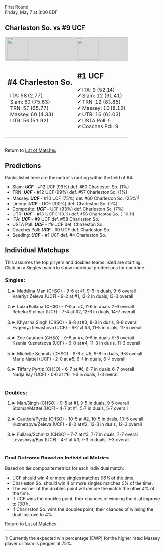 First Round  
Friday, May 7 at 3:00 EDT
## [Charleston So. vs #9 UCF](https://www.ncaa.com/game/5833651) 

<table><tr style="background-color: #d9d9d9 !important"><td><img src="https://www.ncaa.com/sites/default/files/images/logos/schools/c/charleston-so.70.png" width="70" height="70" /></td><td><img src="https://www.ncaa.com/sites/default/files/images/logos/schools/u/ucf.70.png" width="70" height="70" /></td></tr><tr>
<td>  

<h2>#4 Charleston So.</h2>  
&nbsp; ITA: 58 (2.77)<br>  
&nbsp; Slam: 60 (75.63)<br>  
&nbsp; TRN: 57 (65.77)<br>  
&nbsp; Massey: 60 (4.33)<br>  
&nbsp; UTR: 56 (51.92)<br>  
<br>  

</td>
<td>  

<h2>#1 UCF</h2>  
&#10004; ITA: 9 (52.14)<br>  
&#10004; Slam: 12 (91.41)<br>  
&#10004; TRN: 12 (83.85)<br>  
&#10004; Massey: 10 (8.12)<br>  
&#10004; UTR: 16 (62.03)<br>  
&#10004; USTA Poll: 9<br>  
&#10004; Coaches Poll: 9<br>  
<br>  

</td>
</tr></table>  


<br>Return to [List of Matches](../index.md)  

## Predictions  

Ranks listed here are the metric's ranking within the field of 64:  
- Slam: ***UCF*** - #12 UCF (99%) def. #60 Charleston So. (1%)  
- TRN: ***UCF*** - #12 UCF (99%) def. #57 Charleston So. (1%)  
- Massey: ***UCF*** - #10 UCF (75%) def. #60 Charleston So. (25%)<sup>[1](#footnote1)</sup>  
- Lineup: ***UCF*** - UCF (100%) def. Charleston So. (0%)  
- Composite: ***UCF*** - UCF (93%) def. Charleston So. (7%)  
- UTR: ***UCF*** - #16 UCF (+10.11) def. #56 Charleston So. (-10.11)  
- ITA: ***UCF*** - #9 UCF def. #58 Charleston So.  
- USTA Poll: ***UCF*** - #9 UCF def. Charleston So.  
- Coaches Poll: ***UCF*** - #9 UCF def. Charleston So.  
- Seeding: ***UCF*** - #1 UCF def. #4 Charleston So.  

## Individual Matchups  
This assumes the top players and doubles teams listed are starting.  
Click on a Singles match to show individual predections for each line.  

### Singles:  

<ol>
<li><details>
<summary markdown="span">Madalina Man (CHSO) - 9-6 at #1, 9-6 in duals, 9-6 overall<br>Valeriya Zeleva (UCF) - 9-2 at #1, 12-2 in duals, 13-3 overall</summary>
<h4>Predictions</h4><ul>
<li>Slam: <b><i>UCF</i></b> - Zeleva (98%) def. Man (2%)</li>  
<li>TRN: <b><i>UCF</i></b> - Zeleva (99%) def. Man (1%)</li>  
<li>Massey: <b><i>UCF</i></b> - Zeleva (75%) def. Man (25%)<sup><a href="#footnote1">1</a></sup></li>  
<li>UTR: <b><i>UCF</i></b> - Zeleva (97%) def. Man (3%)</li>  
<li>Composite: <b><i>UCF</i></b> - Zeleva (92%) def. Man (8%)</li>  
<li>ITA: <b><i>UCF</i></b> - Zeleva (22.66) def. Man (1.99)</li>  
</ul>
</details>&nbsp;</li>
<li><details>
<summary markdown="span">Luiza Fullana (CHSO) - 7-6 at #2, 7-6 in duals, 7-6 overall<br>Rebeka Stolmar (UCF) - 7-4 at #2, 12-6 in duals, 14-7 overall</summary>
<h4>Predictions</h4><ul>
<li>Slam: <b><i>UCF</i></b> - Stolmar (98%) def. Fullana (2%)</li>  
<li>TRN: <b><i>UCF</i></b> - Stolmar (99%) def. Fullana (1%)</li>  
<li>Massey: <b><i>UCF</i></b> - Stolmar (75%) def. Fullana (25%)<sup><a href="#footnote1">1</a></sup></li>  
<li>UTR: <b><i>UCF</i></b> - Stolmar (96%) def. Fullana (4%)</li>  
<li>Composite: <b><i>UCF</i></b> - Stolmar (92%) def. Fullana (8%)</li>  
<li>ITA: <b><i>UCF</i></b> - Stolmar (15.81) def. Fullana (1.91)</li>  
</ul>
</details>&nbsp;</li>
<li><details>
<summary markdown="span">Khyanna Singh (CHSO) - 8-8 at #3, 8-8 in duals, 8-8 overall<br>Evgeniya Levashova (UCF) - 6-2 at #3, 11-5 in duals, 11-5 overall</summary>
<h4>Predictions</h4><ul>
<li>Slam: <b><i>UCF</i></b> - Levashova (98%) def. Singh (2%)</li>  
<li>TRN: <b><i>UCF</i></b> - Levashova (99%) def. Singh (1%)</li>  
<li>Massey: <b><i>UCF</i></b> - Levashova (75%) def. Singh (25%)<sup><a href="#footnote1">1</a></sup></li>  
<li>UTR: <b><i>UCF</i></b> - Levashova (98%) def. Singh (2%)</li>  
<li>Composite: <b><i>UCF</i></b> - Levashova (92%) def. Singh (8%)</li>  
<li>ITA: <b><i>UCF</i></b> - Levashova (4.48) def. Singh (1.60)</li>  
</ul>
</details>&nbsp;</li>
<li><details>
<summary markdown="span">Zoe Cauthen (CHSO) - 9-5 at #4, 9-5 in duals, 9-5 overall<br>Ksenia Kuznetsova (UCF) - 6-0 at #4, 11-3 in duals, 11-3 overall</summary>
<h4>Predictions</h4><ul>
<li>Slam: <b><i>UCF</i></b> - Kuznetsova (99%) def. Cauthen (1%)</li>  
<li>TRN: <b><i>UCF</i></b> - Kuznetsova (99%) def. Cauthen (1%)</li>  
<li>Massey: <b><i>UCF</i></b> - Kuznetsova (75%) def. Cauthen (25%)<sup><a href="#footnote1">1</a></sup></li>  
<li>UTR: <b><i>UCF</i></b> - Kuznetsova (98%) def. Cauthen (2%)</li>  
<li>Composite: <b><i>UCF</i></b> - Kuznetsova (93%) def. Cauthen (7%)</li>  
<li>ITA: <b><i>UCF</i></b> - Kuznetsova (3.33) def. Cauthen (2.15)</li>  
</ul>
</details>&nbsp;</li>
<li><details>
<summary markdown="span">Michelle Schmitz (CHSO) - 9-8 at #5, 9-8 in duals, 9-8 overall<br>Marie Mattel (UCF) - 2-0 at #5, 6-4 in duals, 6-4 overall</summary>
<h4>Predictions</h4><ul>
<li>Slam: <b><i>UCF</i></b> - Mattel (98%) def. Schmitz (2%)</li>  
<li>TRN: <b><i>UCF</i></b> - Mattel (99%) def. Schmitz (1%)</li>  
<li>Massey: <b><i>UCF</i></b> - Mattel (75%) def. Schmitz (25%)<sup><a href="#footnote1">1</a></sup></li>  
<li>UTR: <b><i>UCF</i></b> - Mattel (97%) def. Schmitz (3%)</li>  
<li>Composite: <b><i>UCF</i></b> - Mattel (92%) def. Schmitz (8%)</li>  
<li>ITA: <b><i>UCF</i></b> - Mattel (2.00) def. Schmitz (1.70)</li>  
</ul>
</details>&nbsp;</li>
<li><details>
<summary markdown="span">Tiffany Pyrtiz (CHSO) - 6-7 at #6, 6-7 in duals, 6-7 overall<br>Nadja Bay (UCF) - 0-0 at #6, 1-3 in duals, 1-3 overall</summary>
<h4>Predictions</h4><ul>
<li>Slam: <b><i>CHSO</i></b> - Pyrtiz (100%) def. Bay (0%)</li>  
<li>TRN: <b><i>CHSO</i></b> - Pyrtiz (100%) def. Bay (0%)</li>  
<li>UTR: <b><i>CHSO</i></b> - Pyrtiz (100%) def. Bay (0%)</li>  
<li>Composite: <b><i>CHSO</i></b> - Pyrtiz (93%) def. Bay (7%)</li>  
<li>ITA: <b><i>CHSO</i></b> - Pyrtiz (1.53) def. Bay (0.00)</li>  
</ul>
</details>&nbsp;</li>
</ol>

### Doubles:  

<ol>
<li><details>
<summary markdown="span">Man/Singh (CHSO) - 9-5 at #1, 9-5 in duals, 9-5 overall<br>Stolmar/Mattel (UCF) - 4-7 at #1, 5-7 in duals, 5-7 overall</summary>
<br>Sorry, we don't have any metrics for this match
</details>&nbsp;</li>
<li><details>
<summary markdown="span">Cauthen/Pyrtiz (CHSO) - 10-5 at #2, 10-5 in duals, 10-5 overall<br>Kuznetsova/Zeleva (UCF) - 8-0 at #2, 12-3 in duals, 12-3 overall</summary>
<br>Sorry, we don't have any metrics for this match
</details>&nbsp;</li>
<li><details>
<summary markdown="span">Fullana/Schmitz (CHSO) - 7-7 at #3, 7-7 in duals, 7-7 overall<br>Levashova/Bay (UCF) - 4-1 at #3, 7-3 in duals, 7-3 overall</summary>
<br>Sorry, we don't have any metrics for this match
</details>&nbsp;</li>
</ol>

### Dual Outcome Based on Individual Metrics  
  
Based on the composite metrics for each individual match:  
- UCF should win 4 or more singles matches _96%_ of the time.  
- Charleston So. should win 4 or more singles matches _0%_ of the time.  
- The winner of the doubles point will decide the match the other _4%_ of the time.  
- If UCF wins the doubles point, their chances of winning the dual improve to _100%_.  
- If Charleston So. wins the doubles point, their chances of winning the dual improve to _4%_.  
  
Return to [List of Matches](../index.md)  
  
------
<a name="footnote1">1</a>: Currently the expected win percentage (EWP) for the higher rated Massey player or team is pegged at 75%.
